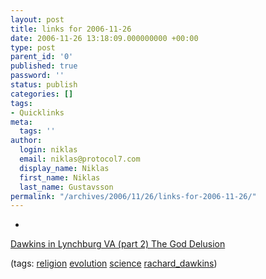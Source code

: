 ```yaml
---
layout: post
title: links for 2006-11-26
date: 2006-11-26 13:18:09.000000000 +00:00
type: post
parent_id: '0'
published: true
password: ''
status: publish
categories: []
tags:
- Quicklinks
meta:
  tags: ''
author:
  login: niklas
  email: niklas@protocol7.com
  display_name: Niklas
  first_name: Niklas
  last_name: Gustavsson
permalink: "/archives/2006/11/26/links-for-2006-11-26/"
---
```

- 
[Dawkins in Lynchburg VA (part 2) The God Delusion](http://www.youtube.com/watch?v=qR_z85O0P2M&source=rss)

(tags: [religion](http://del.icio.us/protocol7/religion) [evolution](http://del.icio.us/protocol7/evolution) [science](http://del.icio.us/protocol7/science) [rachard\_dawkins](http://del.icio.us/protocol7/rachard_dawkins))
